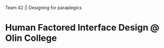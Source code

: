 Team 42 || Designing for paraplegics 

Human Factored Interface Design @ Olin College
================================================


